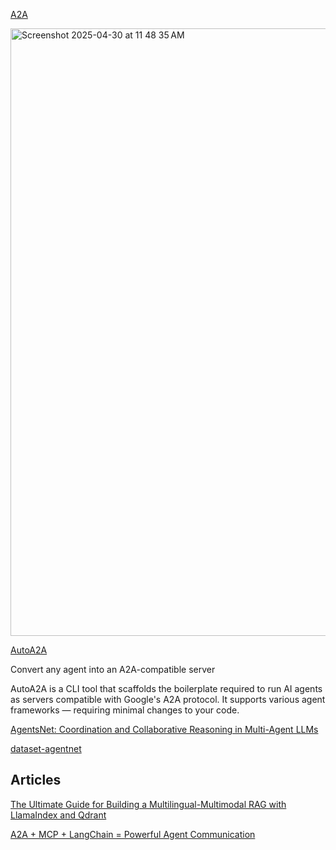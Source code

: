 [A2A](https://github.com/google/A2A/tree/main/demo)

<img width="972" alt="Screenshot 2025-04-30 at 11 48 35 AM" src="https://github.com/user-attachments/assets/10cd7acc-4100-4dcb-8a81-a12a018ba23d" />

[AutoA2A](https://github.com/NapthaAI/autoa2a)

Convert any agent into an A2A-compatible server

AutoA2A is a CLI tool that scaffolds the boilerplate required to run AI agents as servers compatible with Google's A2A protocol. It supports various agent frameworks — requiring minimal changes to your code.


[AgentsNet: Coordination and Collaborative Reasoning in Multi-Agent LLMs](https://agentsnet.graphben.ch/)

[dataset-agentnet](https://huggingface.co/datasets/disco-eth/AgentsNet)


## Articles
[The Ultimate Guide for Building a Multilingual-Multimodal RAG with LlamaIndex and Qdrant](https://towardsdev.com/the-ultimate-guide-for-building-a-multilingual-multimodal-rag-with-llamaindex-and-qdrant-b6ecc2bd37c9)

[A2A + MCP + LangChain = Powerful Agent Communication](https://pub.towardsai.net/a2a-mcp-langchain-powerful-agent-communication-8bb692ed51d3)
